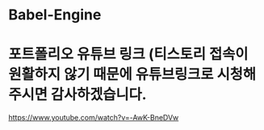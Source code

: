 # Babel-Engine

# 포트폴리오 유튜브 링크 (티스토리 접속이 원활하지 않기 때문에 유튜브링크로 시청해주시면 감사하겠습니다.
https://www.youtube.com/watch?v=-AwK-BneDVw
